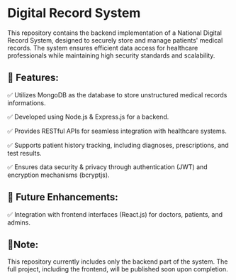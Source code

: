 
# Digital Record System

This repository contains the backend implementation of a National Digital Record System, designed to securely store and manage patients' medical records. The system ensures efficient data access for healthcare professionals while maintaining high security standards and scalability.


## 🔹 Features:

✅ Utilizes MongoDB as the database to store unstructured medical records informations.

✅ Developed using Node.js & Express.js for a backend.

✅ Provides RESTful APIs for seamless integration with healthcare systems.

✅ Supports patient history tracking, including diagnoses, prescriptions, and test results.

✅ Ensures data security & privacy through authentication (JWT) and encryption mechanisms (bcryptjs).
## 🔹 Future Enhancements:

✅ Integration with frontend interfaces (React.js) for doctors, patients, and admins.

## 📌Note: 

 This repository currently includes only the backend part of the system. The full project, including the frontend, will be published soon upon completion.
